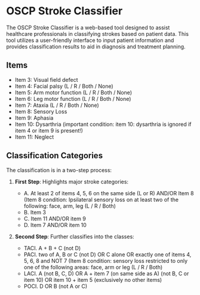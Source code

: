# OSCP Stroke Classifier
The OSCP Stroke Classifier is a web-based tool designed to assist healthcare professionals in classifying strokes based on patient data. This tool utilizes a user-friendly interface to input patient information and provides classification results to aid in diagnosis and treatment planning.

## Items
* Item 3: Visual field defect
* Item 4: Facial palsy (L / R / Both / None)
* Item 5: Arm motor function (L / R / Both / None)
* Item 6: Leg motor function (L / R / Both / None)
* Item 7: Ataxia (L / R / Both / None)
* Item 8: Sensory Loss
* Item 9: Aphasia
* Item 10: Dysarthria (important condition: item 10: dysarthria is ignored if item 4 or item 9 is present!)
* Item 11: Neglect

## Classification Categories
The classification is in a two-step process:
1. **First Step**: Highlights major stroke categories:
    - A. At least 2 of items 4, 5, 6 on the same side (L or R) AND/OR Item 8 (Item 8 condition: Ipsilateral sensory loss on at least two of the following: face, arm, leg (L / R / Both)
    - B. Item 3
    - C. Item 11 AND/OR item 9
    - D. Item 7 AND/OR item 10

2. **Second Step**: Further classifies into the classes:
    - TACI. A + B + C (not D)
    - PACI. two of A, B or C (not D) OR C alone OR exactly one of items 4, 5, 6, 8 and NOT 7 (Item 8 condition: sensory loss restricted to only one of the following areas: face, arm or leg (L / R / Both)
    - LACI. A (not B, C, D) OR A + item 7 (on same side as A) (not B, C or item 10) OR item 10 + item 5 (exclusively no other items)
    - POCI. D OR B (not A or C)